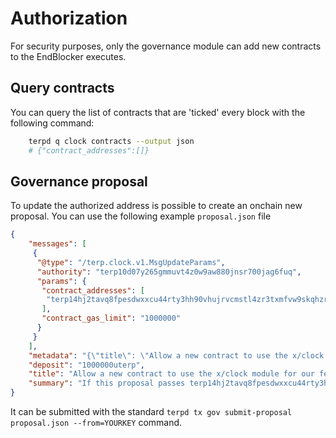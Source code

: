 # Authorization

For security purposes, only the governance module can add new contracts to the EndBlocker executes.

## Query contracts

You can query the list of contracts that are 'ticked' every block with the following command:

```bash
    terpd q clock contracts --output json
    # {"contract_addresses":[]}
```

## Governance proposal

To update the authorized address is possible to create an onchain new proposal. You can use the following example `proposal.json` file

```json
{
    "messages": [
     {
      "@type": "/terp.clock.v1.MsgUpdateParams",
      "authority": "terp10d07y265gmmuvt4z0w9aw880jnsr700jag6fuq",
      "params": {
       "contract_addresses": [
        "terp14hj2tavq8fpesdwxxcu44rty3hh90vhujrvcmstl4zr3txmfvw9skqhzr5"
       ],
       "contract_gas_limit": "1000000"
      }
     }
    ],
    "metadata": "{\"title\": \"Allow a new contract to use the x/clock module for our features\", \"authors\": [\"Reece\"], \"summary\": \"If this proposal passes terp14hj2tavq8fpesdwxxcu44rty3hh90vhujrvcmstl4zr3txmfvw9skqhzr5 will be added to the authorized addresses of the clock module\", \"details\": \"If this proposal passes terp14hj2tavq8fpesdwxxcu44rty3hh90vhujrvcmstl4zr3txmfvw9skqhzr5 will be added to the authorized addresses of the clock module\", \"proposal_forum_url\": \"https://commonwealth.im/terp-network/discussion/\", \"vote_option_context\": \"yes\"}",
    "deposit": "1000000uterp",
    "title": "Allow a new contract to use the x/clock module for our features",
    "summary": "If this proposal passes terp14hj2tavq8fpesdwxxcu44rty3hh90vhujrvcmstl4zr3txmfvw9skqhzr5 will be allowed to use the x/clock module to perform XYZ actions"
}
```

It can be submitted with the standard `terpd tx gov submit-proposal proposal.json --from=YOURKEY` command.
